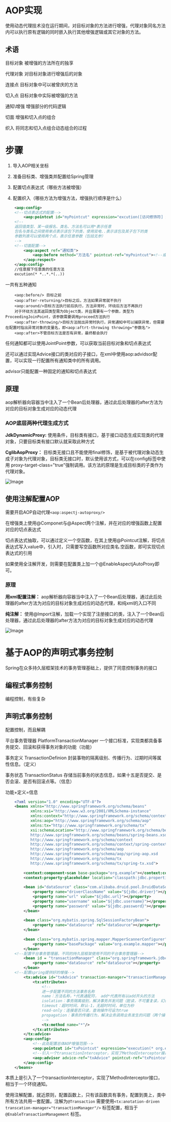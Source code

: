 # AOP实现

使用动态代理技术没在运行期间，对目标对象的方法进行增强，代理对象同名方法内可以执行原有逻辑的同时嵌入执行其他增强逻辑或其它对象的方法。

## 术语

目标对象 被增强的方法所在的独享

代理对象 对目标对象进行增强后的对象

连接点 目标对象中可以被曾庆的方法

切入点 目标对象中实际被增强的方法

通知\增强 增强部分的代码逻辑

切面 增强和切入点的组合

织入 将同志和切入点组合动态组合的过程

# 步骤

1. 导入AOP相关坐标

2. 准备目标类、增强类并配置给Spring管理

3. 配置切点表达式（哪些方法被增强）

4. 配置织入（哪些方法为增强方法，增强执行顺序是什么）
```xml
    <aop:config>
    <!--切点表达式的配置-->
        <aop:pointcut id="myPointcut" expression="excution([访问修饰符] 返回类型 全限定名.方法(参数))">
    <!--
    返回值类型、某一级报名、类名、方法名可以用*表示任意
    包名与类名之间使用单点表示该包下的类，使用双电..表示该包及其子包下的类
    参数列表可以使用两个点，表示任意参数（包括无参）
    -->
    <!--切面配置-->
        <aop:aspect ref="通知类">
            <aop:before method="方法名" pointcut-ref="myPointcut"><!--或者pointcut="切点表达式"-->
        </aop:respect>
    </aop:config>
    //任意报下任意类的任意方法
    excution(* *..*.*(..))
```
一共有五种通知
```
    <aop:before/> 目标之前
    <aop:after-returning/>目标之后，方法如果异常就不执行
    <aop:around/>目标方法执行前后执行，方法异常时，环绕后方法不再执行
    对于环绕方法其返回类型需为Object类，并且需要有一个参数，类型为ProceedingJoinPoint，该参数需要调用proceed方法执行
    <aop:after-throwing/>目标方法抛出异常时执行，异常通知中可以捕获异常，但需要在配置时指出异常对象的变量名，即<aop:aftrt-throwing throwing="参数名">
    <aop:after>不管目标方法是否有异常，最终都会执行
```
任何通知都可以使用JointPoint参数，可以获取当前目标对象和切点表达式

还可以通过实现Advice接口的类对应的子接口，在xml中使用aop:advidsor配置，可以实现一行配置所有通知类中的所有调用。

advisor只能配置一种固定的通知和切点表达式

## 原理

aop解析器向容器当中注入了一个Bean后处理器，通过此后处理器的after方法为对应的目标对象生成对应的动态代理

### AOP底层两种代理生成方式

**JdkDynamicProxy:** 使用条件，目标类有接口，基于接口动态生成实现类的代理对象，只要目标类有接口默认就采取此种方式

**CglibAopProxy：** 目标类无接口且不能使用final修饰，是基于被代理对象动态生成子对象为代理对象，目标类无接口时，默认使用该方式，可以在config标签中使用 proxy-target-class="true"强制调用。该方法的原理是生成目标类的子类作为代理对象。

![Image](https://github.com/user-attachments/assets/c1b5971b-3eb0-4061-ad56-dcaf9761f4ae)

## 使用注解配置AOP

需要开启AOP自动代理`<aop:aspectj-autoproxy/>`

在增强类上使用@Componet与@Aspect两个注解，并在对应的增强函数上配置对应的切点表达式

切点表达式抽取，可以通过定义一个空函数，在其上使用@Pointcut注解，将切点表达式写入value中，引入时，只需要写空函数所对应类名.空函数，即可实现切点表达式的引用

如果使用全注解开发，则需要在配置类上加一个@EnableAspectjAutoProxy即可。

### 原理

**用xml配置注解：** aop解析器向容器当中注入了一个Bean后处理器，通过此后处理器的after方法为对应的目标对象生成对应的动态代理，和纯xml的入口不同

**纯注解：** 使用@Import注解，加载一个实现了注册接口的类，注入了一个Bean后处理器，通过此后处理器的after方法为对应的目标对象生成对应的动态代理

![Image](https://github.com/user-attachments/assets/c14b156e-7c61-41c8-9f48-ed99dbb6ff36)

# 基于AOP的声明式事务控制

Spring在众多持久层框架技术的事务管理基础上，提供了同意控制事务的接口

## 编程式事务控制

编程控制，有些复杂

## 声明式事务控制

配置控制，而且解耦

平台事务管理器 PlatformTransactionManager 一个接口标准，实现类都具备事务提交、回滚和获得事务对象的功能（功能）

事务定义 TransactionDefinion 封装事物的隔离级别、传播行为、过期时间等属性信息。（定义）

事务状态 TransactionStatus 存储当前事务的状态信息，如果十五是否提交、是否会滚、是否有回滚点等。（信息）

功能+定义=信息
```xml
    <?xml version="1.0" encoding="UTF-8"?>
    <beans xmlns="http://www.springframework.org/schema/beans"
           xmlns:xsi="http://www.w3.org/2001/XMLSchema-instance"
           xmlns:context="http://www.springframework.org/schema/context"
           xmlns:aop="http://www.springframework.org/schema/aop"
           xmlns:tx="http://www.springframework.org/schema/tx"
           xsi:schemaLocation="http://www.springframework.org/schema/beans
           http://www.springframework.org/schema/beans/spring-beans.xsd
           http://www.springframework.org/schema/context
           http://www.springframework.org/schema/context/spring-context.xsd
           http://www.springframework.org/schema/aop
           http://www.springframework.org/schema/aop/spring-aop.xsd
           http://www.springframework.org/schema/tx
           http://www.springframework.org/schema/tx/spring-tx.xsd">
    
        <context:component-scan base-package="org.example"></context:component-scan>
        <context:property-placeholder location="classpath:jdbc.properties"></context:property-placeholder>
    
        <bean id="dataSource" class="com.alibaba.druid.pool.DruidDataSource">
            <property name="driverClassName" value="${jdbc.driver}"></property>
            <property name="url" value="${jdbc.url}"></property>
            <property name="username" value="${jdbc.username}"></property>
            <property name="password" value="${jdbc.password}"></property>
        </bean>
    
        <bean class="org.mybatis.spring.SqlSessionFactoryBean">
            <property name="dataSource" ref="dataSource"></property>
        </bean>
    
        <bean class="org.mybatis.spring.mapper.MapperScannerConfigurer">
            <property name="basePackage" value="org.example.mapper"></property>
        </bean>
    <!--配置平台事务管理器，不同的持久层框架使用不同的平台事务管理器-->
        <bean id = "transactionManager" class="org.springframework.jdbc.datasource.DataSourceTransactionManager">
            <property name="dataSource" ref="dataSource"></property>
        </bean>
    <!--配置spring提供好的增强-->
        <tx:advice id="txAdvice" transaction-manager="transactionManager">
            <tx:attributes>
                <!--
                进一步配置不同的方法事务名称
                name：方法名称，*代表通配符， add*代表所有以add开头的方法
                isolation：事务隔离级别，解决事务并发问题（脏读，不可重复读，幻读）
                timeout：超时时间，默认-1，无超时时间，单位为秒
                read-only：连接是否只读，查询操作可设为true
                propagation：事务的传播行为，解决业务调用业务发生的问题（两个操作都有事务应该使用谁的事务）（事务嵌套问题）
                -->
                <tx:method name="*"/>
            </tx:attributes>
        </tx:advice>
        <aop:config>
            <!--此处配置总体AOP增强范围-->
            <aop:pointcut id="txPointcut" expression="execution(* org.example.service.impl.*.*(..))"/>
            <!--引入一个transactionInterceptor，实现了MethodInterceptor接口，相当于一个环绕通知-->
            <aop:advisor advice-ref="txAdvice" pointcut-ref="txPointcut"></aop:advisor>
        </aop:config>
    </beans>
```
本质上是引入了一个transactionInterceptor，实现了MethodInterceptor接口，相当于一个环绕通知。

使用注解配置，就近原则，配置函数上，只有该函数具有事务，配置到类上，类中所有方法共用一套配置。注解为`@Transaction` 需要使用`<tx:anotation-driven transcation-manager="transactionManager"/>` 标签配置，相当于`@EnableTransactionManagement` 标签。